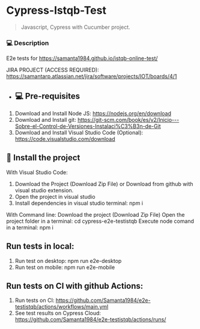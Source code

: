 # Cypress-Istqb-Test



> Javascript, Cypress with Cucumber project.

### 💻 Description
E2e tests for https://samanta1984.github.io/istqb-online-test/

JIRA PROJECT (ACCESS REQUIRED): https://samantarp.atlassian.net/jira/software/projects/IOT/boards/4/1 
- ## 💻 Pre-requisites

1. Download and Install Node JS: https://nodejs.org/en/download
2. Download and Install git: https://git-scm.com/book/es/v2/Inicio---Sobre-el-Control-de-Versiones-Instalaci%C3%B3n-de-Git
3. Download and Install Visual Studio Code (Optional): https://code.visualstudio.com/download

## 🚀 Install the project
With Visual Studio Code:
1. Download the Project (Download Zip File) or Download from github with visual studio extension.
2. Open the project in visual studio
3. Install dependencies in visual studio terminal: npm i

With Command line:
Download the project (Download Zip File)
Open the project folder in a terminal: cd cypress-e2e-testistqb
Execute node comand in a terminal: npm i

## Run tests in local:
1. Run test on desktop: npm run e2e-desktop
2. Run test on mobile: npm run e2e-mobile


##  Run tests on CI with github Actions:
1. Run tests on CI: https://github.com/Samanta1984/e2e-testistqb/actions/workflows/main.yml
2. See test results on Cypress Cloud: https://github.com/Samanta1984/e2e-testistqb/actions/runs/
